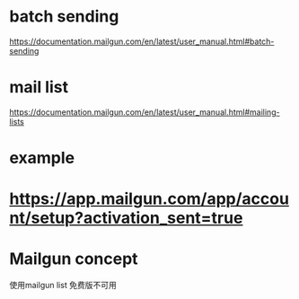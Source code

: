 # batch sending
https://documentation.mailgun.com/en/latest/user_manual.html#batch-sending

# mail list
https://documentation.mailgun.com/en/latest/user_manual.html#mailing-lists

# example
# https://app.mailgun.com/app/account/setup?activation_sent=true

# Mailgun concept
使用mailgun list 免费版不可用
